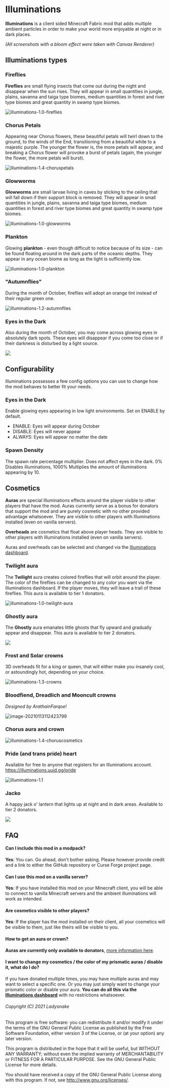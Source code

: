 # Illuminations

**Illuminations** is a client sided Minecraft Fabric mod that adds multiple ambient particles in order to make your world more enjoyable at night or in dark places.

*(All screenshots with a bloom effect were taken with Canvas Renderer)*

## Illuminations types

### Fireflies

**Fireflies** are small flying insects that come out during the night and disappear when the sun rises. They will appear in small quantities in jungle, plains, savanna and taiga type biomes, medium quantities in forest and river type biomes and great quantity in swamp type biomes.

![illuminations-1.0-fireflies](https://raw.githubusercontent.com/Ladysnake/Illuminations/main/README.assets/illuminations-1.0-fireflies.png)

### Chorus Petals

Appearing near Chorus flowers, these beautiful petals will twirl down to the ground, to the winds of the End, transitioning from a beautiful white to a majestic purple. The younger the flower is, the more petals will appear, and breaking a Chorus flower will provoke a burst of petals (again, the younger the flower, the more petals will burst).

![illuminations-1.4-choruspetals](https://raw.githubusercontent.com/Ladysnake/Illuminations/main/README.assets/illuminations-1.4-choruspetals.png)

### Glowworms

**Glowworms** are small larvae living in caves by sticking to the ceiling that will fall down if their support block is removed. They will appear in small quantities in jungle, plains, savanna and taiga type biomes, medium quantities in forest and river type biomes and great quantity in swamp type biomes.

![illuminations-1.0-glowworms](https://raw.githubusercontent.com/Ladysnake/Illuminations/main/README.assets/illuminations-1.0-glowworms.png)

### Plankton

Glowing **plankton** - even though difficult to notice because of its size - can be found floating around in the dark parts of the oceanic depths. They appear in any ocean biome as long as the light is sufficiently low.

![illuminations-1.0-plankton](https://raw.githubusercontent.com/Ladysnake/Illuminations/main/README.assets/illuminations-1.0-plankton.png)

### "Autumnflies"

During the month of October, fireflies will adopt an orange tint instead of their regular green one.

![illuminations-1.2-autumnflies](https://raw.githubusercontent.com/Ladysnake/Illuminations/main/README.assets/illuminations-1.2-autumnflies.png)

### Eyes in the Dark

Also during the month of October, you may come across glowing eyes in absolutely dark spots. These eyes will disappear if you come too close or if their darkness is disturbed by a light source.

![](https://raw.githubusercontent.com/Ladysnake/Illuminations/main/README.assets/illuminations-1.2-eyes.png)

## Configurability

Illuminations possesses a few config options you can use to change how the mod behaves to better fit your needs.

### Eyes in the Dark

Enable glowing eyes appearing in low light environments. Set on ENABLE by default.
- ENABLE: Eyes will appear during October
- DISABLE: Eyes will never appear
- ALWAYS: Eyes will appear no matter the date

### Spawn Density

The spawn rate percentage multiplier. Does not affect eyes in the dark.
0% Disables illuminations, 1000% Multiplies the amount of illuminations appearing by 10.

## Cosmetics

**Auras** are special Illuminations effects around the player visible to other players that have the mod. Auras currently serve as a bonus for donators that support the mod and are purely cosmetic with no other provided advantage whatsoever. They are visible to other players with Illuminations installed (even on vanilla servers).

**Overheads** are cosmetics that float above player heads. They are visible to other players with Illuminations installed (even on vanilla servers).

Auras and overheads can be selected and changed via the [Illuminations dashboard](https://illuminations.uuid.gg/).

### Twilight aura

The **Twilight** aura creates colored fireflies  that will orbit around the player. The color of the fireflies can be changed to any color you want via the Illuminations dashboard. If the player moves, they will leave a trail of these fireflies. This aura is available to tier 1 donators.

![illuminations-1.0-twilight-aura](https://raw.githubusercontent.com/Ladysnake/Illuminations/main/README.assets/illuminations-1.0-twilight-aura.gif)

### Ghostly aura

The **Ghostly** aura emanates little ghosts that fly upward and gradually appear and disappear. This aura is available to tier 2 donators.

![](https://raw.githubusercontent.com/Ladysnake/Illuminations/main/README.assets/illuminations-1.2-ghostly-aura.gif)

### Frost and Solar crowns

3D overheads fit for a king or queen, that will either make you insanely cool, or astoundingly hot, depending on your choice.

![illuminations-1.3-crowns](https://raw.githubusercontent.com/Ladysnake/Illuminations/main/README.assets/illuminations-1.3-crowns.png)

### Bloodfiend, Dreadlich and Mooncult crowns

*Designed by ArathainFarqoe!*

![image-20210113112423799](https://raw.githubusercontent.com/Ladysnake/Illuminations/main/README.assets/illuminations-1.4.1-crowns.png)

### Chorus aura and crown

![illuminations-1.4-choruscosmetics](https://raw.githubusercontent.com/Ladysnake/Illuminations/main/README.assets/illuminations-1.4-choruscosmetics.gif)

### Pride (and trans pride) heart

Available for free to anyone that registers for an Illuminations account. https://illuminations.uuid.gg/pride

![illuminations-1.1](https://raw.githubusercontent.com/Ladysnake/Illuminations/main/README.assets/illuminations-1.1.png)

### Jacko

A happy jack o' lantern that lights up at night and in dark areas. Available to tier 2 donators.

![](https://raw.githubusercontent.com/Ladysnake/Illuminations/main/README.assets/illuminations-1.2-jacko.gif)

## FAQ

#### Can I include this mod in a modpack?

**Yes**: You can. Go ahead, don't bother asking. Please however provide credit and a link to either the GitHub repository or Curse Forge project page.

#### Can I use this mod on a vanilla server?

**Yes**: If you have installed this mod on your Minecraft client, you will be able to connect to vanilla Minecraft servers and the ambient illuminations will work as intended.

#### Are cosmetics visible to other players?

**Yes**: If the player has the mod installed on their client, all your cosmetics will be visible to them, just like theirs will be visible to you.

#### How to get an aura or crown?

**Auras are currently only available to donators**, [more information here](https://illuminations.uuid.gg/register).

#### I want to change my cosmetics / the color of my prismatic auras / disable it, what do I do?

If you have donated multiple times, you may have multiple auras and may want to select a specific one. Or you may just simply want to change your prismatic color or disable your aura. **You can do all this via the [Illuminations dashboard](https://illuminations.uuid.gg/)** with no restrictions whatsoever.


###### Copyright (C) 2021 Ladysnake

This program is free software: you can redistribute it and/or modify
it under the terms of the GNU General Public License as published by
the Free Software Foundation, either version 3 of the License, or
(at your option) any later version.

This program is distributed in the hope that it will be useful,
but WITHOUT ANY WARRANTY; without even the implied warranty of
MERCHANTABILITY or FITNESS FOR A PARTICULAR PURPOSE.  See the
GNU General Public License for more details.

You should have received a copy of the GNU General Public License
along with this program.  If not, see <http://www.gnu.org/licenses/>.
